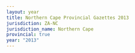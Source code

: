 ```yaml
---
layout: year
title: Northern Cape Provincial Gazettes 2013
jurisdiction: ZA-NC
jurisdiction_name: Northern Cape
provincial: true
year: "2013"
---
```

